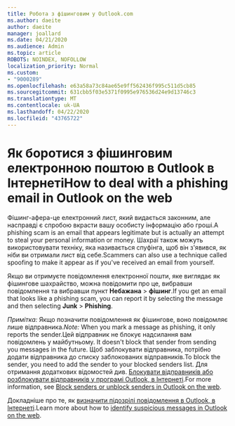 ```yaml
---
title: Робота з фішинговим у Outlook.com
ms.author: daeite
author: daeite
manager: joallard
ms.date: 04/21/2020
ms.audience: Admin
ms.topic: article
ROBOTS: NOINDEX, NOFOLLOW
localization_priority: Normal
ms.custom:
- "9000289"
ms.openlocfilehash: e63a58a73c84ae65e9ff562436f995c511d5cb85
ms.sourcegitcommit: 631cbb5f03e5371f0995e976536d24e9d13746c3
ms.translationtype: MT
ms.contentlocale: uk-UA
ms.lasthandoff: 04/22/2020
ms.locfileid: "43765722"
---
```

# <a name="how-to-deal-with-a-phishing-email-in-outlook-on-the-web"></a><span data-ttu-id="37ed5-102">Як боротися з фішинговим електронною поштою в Outlook в Інтернеті</span><span class="sxs-lookup"><span data-stu-id="37ed5-102">How to deal with a phishing email in Outlook on the web</span></span>

<span data-ttu-id="37ed5-103">Фішинг-афера-це електронний лист, який видається законним, але насправді є спробою вкрасти вашу особисту інформацію або гроші.</span><span class="sxs-lookup"><span data-stu-id="37ed5-103">A phishing scam is an email that appears legitimate but is actually an attempt to steal your personal information or money.</span></span> <span data-ttu-id="37ed5-104">Шахраї також можуть використовувати техніку, яка називається спуфінга, щоб він з'явився, як ніби ви отримали лист від себе.</span><span class="sxs-lookup"><span data-stu-id="37ed5-104">Scammers can also use a technique called spoofing to make it appear as if you've received an email from yourself.</span></span>

<span data-ttu-id="37ed5-105">Якщо ви отримуєте повідомлення електронної пошти, яке виглядає як фішингове шахрайство, можна повідомити про це, вибравши повідомлення та вибравши пункт **Небажана** > **фішинг**.</span><span class="sxs-lookup"><span data-stu-id="37ed5-105">If you get an email that looks like a phishing scam, you can report it by selecting the message and then selecting **Junk** > **Phishing**.</span></span>

<span data-ttu-id="37ed5-106">*Примітка:* Якщо позначити повідомлення як фішингове, воно повідомляє лише відправника.</span><span class="sxs-lookup"><span data-stu-id="37ed5-106">*Note:* When you mark a message as phishing, it only reports the sender.</span></span><span data-ttu-id="37ed5-107">Цей відправник не блокує надсилання вам повідомлень у майбутньому.</span><span class="sxs-lookup"><span data-stu-id="37ed5-107"> It doesn't block that sender from sending you messages in the future.</span></span> <span data-ttu-id="37ed5-108">Щоб заблокувати відправника, потрібно додати відправника до списку заблокованих відправників.</span><span class="sxs-lookup"><span data-stu-id="37ed5-108">To block the sender, you need to add the sender to your blocked senders list.</span></span> <span data-ttu-id="37ed5-109">Для отримання додаткових відомостей див. [Блокувати відправників або розблокувати відправників у програмі Outlook, в Інтернеті](https://support.office.com/article/9bf812d4-6995-4d19-901a-76d6e26939b0).</span><span class="sxs-lookup"><span data-stu-id="37ed5-109">For more information, see [Block senders or unblock senders in Outlook on the web](https://support.office.com/article/9bf812d4-6995-4d19-901a-76d6e26939b0).</span></span>

<span data-ttu-id="37ed5-110">Докладніше про те, як [визначити підозрілі повідомлення в Outlook, в Інтернеті](https://support.office.com/article/3d44102b-6ce3-4f7c-a359-b623bec82206).</span><span class="sxs-lookup"><span data-stu-id="37ed5-110">Learn more about how to [identify suspicious messages in Outlook on the web](https://support.office.com/article/3d44102b-6ce3-4f7c-a359-b623bec82206).</span></span>